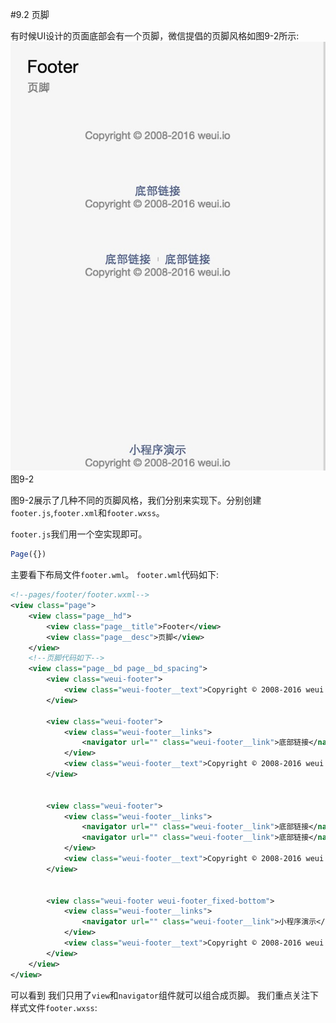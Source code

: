 #9.2 页脚

有时候UI设计的页面底部会有一个页脚，微信提倡的页脚风格如图9-2所示:
![](/assets/9-2.png) 图9-2

图9-2展示了几种不同的页脚风格，我们分别来实现下。分别创建`footer.js`,`footer.xml`和`footer.wxss`。

`footer.js`我们用一个空实现即可。
```js
Page({})
```
主要看下布局文件`footer.wml`。
`footer.wml`代码如下:
```xml
<!--pages/footer/footer.wxml-->
<view class="page">
    <view class="page__hd">
        <view class="page__title">Footer</view>
        <view class="page__desc">页脚</view>
    </view>
    <!--页脚代码如下-->
    <view class="page__bd page__bd_spacing">
        <view class="weui-footer">
            <view class="weui-footer__text">Copyright © 2008-2016 weui.io</view>
        </view>

        <view class="weui-footer">
            <view class="weui-footer__links">
                <navigator url="" class="weui-footer__link">底部链接</navigator>
            </view>
            <view class="weui-footer__text">Copyright © 2008-2016 weui.io</view>
        </view>


        <view class="weui-footer">
            <view class="weui-footer__links">
                <navigator url="" class="weui-footer__link">底部链接</navigator>
                <navigator url="" class="weui-footer__link">底部链接</navigator>
            </view>
            <view class="weui-footer__text">Copyright © 2008-2016 weui.io</view>
        </view>


        <view class="weui-footer weui-footer_fixed-bottom">
            <view class="weui-footer__links">
                <navigator url="" class="weui-footer__link">小程序演示</navigator>
            </view>
            <view class="weui-footer__text">Copyright © 2008-2016 weui.io</view>
        </view>
    </view>
</view>
```
可以看到 我们只用了`view`和`navigator`组件就可以组合成页脚。
我们重点关注下样式文件`footer.wxss`:
```

```